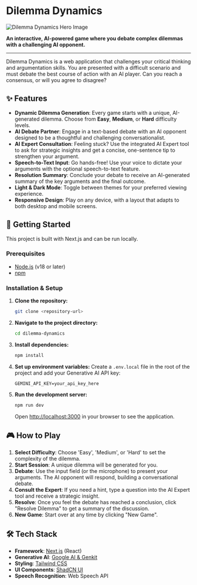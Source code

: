 # Dilemma Dynamics

![Dilemma Dynamics Hero Image](https://picsum.photos/seed/dilemma-hero/1200/600)

**An interactive, AI-powered game where you debate complex dilemmas with a challenging AI opponent.**

---

Dilemma Dynamics is a web application that challenges your critical thinking and argumentation skills. You are presented with a difficult scenario and must debate the best course of action with an AI player. Can you reach a consensus, or will you agree to disagree?

## ✨ Features

- **Dynamic Dilemma Generation**: Every game starts with a unique, AI-generated dilemma. Choose from **Easy**, **Medium**, or **Hard** difficulty levels.
- **AI Debate Partner**: Engage in a text-based debate with an AI opponent designed to be a thoughtful and challenging conversationalist.
- **AI Expert Consultation**: Feeling stuck? Use the integrated AI Expert tool to ask for strategic insights and get a concise, one-sentence tip to strengthen your argument.
- **Speech-to-Text Input**: Go hands-free! Use your voice to dictate your arguments with the optional speech-to-text feature.
- **Resolution Summary**: Conclude your debate to receive an AI-generated summary of the key arguments and the final outcome.
- **Light & Dark Mode**: Toggle between themes for your preferred viewing experience.
- **Responsive Design**: Play on any device, with a layout that adapts to both desktop and mobile screens.

## 🚀 Getting Started

This project is built with Next.js and can be run locally.

### Prerequisites

- [Node.js](https://nodejs.org/) (v18 or later)
- [npm](https://www.npmjs.com/)

### Installation & Setup

1.  **Clone the repository:**
    ```bash
    git clone <repository-url>
    ```
2.  **Navigate to the project directory:**
    ```bash
    cd dilemma-dynamics
    ```
3.  **Install dependencies:**
    ```bash
    npm install
    ```
4.  **Set up environment variables:**
    Create a `.env.local` file in the root of the project and add your Generative AI API key:
    ```
    GEMINI_API_KEY=your_api_key_here
    ```
5.  **Run the development server:**
    ```bash
    npm run dev
    ```
    Open [http://localhost:3000](http://localhost:3000) in your browser to see the application.

## 🎮 How to Play

1.  **Select Difficulty**: Choose 'Easy', 'Medium', or 'Hard' to set the complexity of the dilemma.
2.  **Start Session**: A unique dilemma will be generated for you.
3.  **Debate**: Use the input field (or the microphone) to present your arguments. The AI opponent will respond, building a conversational debate.
4.  **Consult the Expert**: If you need a hint, type a question into the AI Expert tool and receive a strategic insight.
5.  **Resolve**: Once you feel the debate has reached a conclusion, click "Resolve Dilemma" to get a summary of the discussion.
6.  **New Game**: Start over at any time by clicking "New Game".

## 🛠️ Tech Stack

- **Framework**: [Next.js](https://nextjs.org/) (React)
- **Generative AI**: [Google AI & Genkit](https://firebase.google.com/docs/genkit)
- **Styling**: [Tailwind CSS](https://tailwindcss.com/)
- **UI Components**: [ShadCN UI](https://ui.shadcn.com/)
- **Speech Recognition**: Web Speech API
